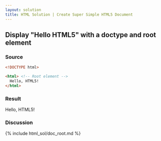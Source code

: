 ```yaml
---
layout: solution
title: HTML Solution | Create Super Simple HTML5 Document
---
```


## Display "Hello HTML5" with a doctype and root element

### Source
~~~html
<!DOCTYPE html>

<html> <!-- Root element -->
  Hello, HTML5!
</html>
~~~

### Result
<section>
Hello, HTML5!
</section>

### Discussion

{% include html_sol/doc_root.md %}